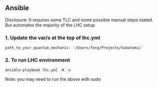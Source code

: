 ## Ansible

Disclosure: It requires some TLC and some possible manual steps stated. But automates the majority of the LHC setup

### 1. Update the var/s at the top of lhc.yml 

``` 
path_to_your_quantum_mechanic: '/Users/fong/Projects/Subatomic'
 ```

### 2. To run LHC environment
```
ansible-playbook lhc.yml -K -v
```    

Note: you may need to run the above with sudo
